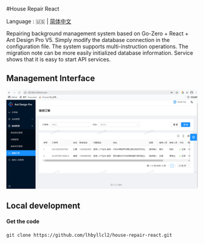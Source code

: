 #House Repair React</h1>

Language : 🇺🇸 | [简体中文](./README.zh-CN.md)

Repairing background management system based on Go-Zero + React + Ant Design Pro V5. Simply modify the database connection in the configuration file. The system supports multi-instruction operations. The migration note can be more easily initialized database information. Service shows that it is easy to start API services.
## Management Interface</h2>
![image](public/images/order.png)
## Local development</h2>
#### Get the code<h4>
```shell
git clone https://github.com/lhbyllcl2/house-repair-react.git
```
